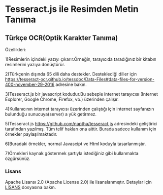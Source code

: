 # Tesseract.js ile Resimden Metin Tanıma
## Türkçe OCR(Optik Karakter Tanıma)

Özellikleri:

1)Resimlerin içindeki yazıyı çıkarır.Örneğin, tarayıcıda taradığınız bir kitabın resimlerini yazıya dönüştürür.

2)Türkçenin dışında 65 dili daha destekler. Desteklediği diller için https://tesseract-ocr.github.io/tessdoc/Data-Files#data-files-for-version-400-november-29-2016 adresine bakın.

3)Tesseract.js bir javascript kodudur.Bu sebeple internet tarayıcısı (Internet Explorer, Google Chrome, Firefox, vb.) üzerinden çalışır.

4)Kullanıcının internet tarayıcısı üzerinden çalıştığı için internet sayfanızın bulunduğu sunucuya(server) a yük getirmez.

5)Tesseract.js https://github.com/naptha/tesseract.js adresindeki geliştirici tarafından yazılmış. Tüm telif hakları ona aittir. Burada sadece kullanım için örnekler paylaşılmaktadır.

6)Buradaki örnekler, normal Javascipt ve Html koduyla tasarlanmıştır.

7)Örnekleri kaynak göstermek şartıyla istediğiniz gibi kullanmakta özgürsünüz.

### Lisans
Apache Lisansı 2.0 (Apache License 2.0) ile  lisanslanmıştır. Detaylar için <a href=https://github.com/muratkaragoz/tesseract_js_ile_resimden_metin_tanima/blob/master/L%C4%B0SANS>LİSANS</a> dosyasına bakın.


